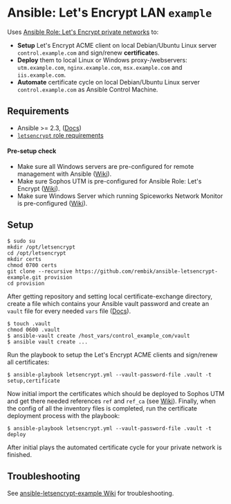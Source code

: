 # Ansible: Let's Encrypt LAN `example`
Uses [Ansible Role: Let's Encrypt private networks](https://github.com/rembik/ansible-role-letsencrypt) to:
* **Setup** Let's Encrypt ACME client on local Debian/Ubuntu Linux server `control.example.com` and sign/renew **certificate**s.
* **Deploy** them to local Linux or Windows proxy-/webservers: `utm.example.com`, `nginx.example.com`, `msx.example.com` and `iis.example.com`.
* **Automate** certificate cycle on local Debian/Ubuntu Linux server `control.example.com` as Ansible Control Machine.

## Requirements
* Ansible >= 2.3, ([Docs](http://docs.ansible.com/ansible/intro_installation.html#latest-releases-via-apt-ubuntu))
* [`letsencrypt` role requirements](https://github.com/rembik/ansible-role-letsencrypt#requirements) 

#### Pre-setup check
* Make sure all Windows servers are pre-configured for remote management with Ansible ([Wiki](https://github.com/rembik/ansible-letsencrypt-example/wiki/Configure-Windows-Server)).
* Make sure Sophos UTM is pre-configured for Ansible Role: Let's Encrypt ([Wiki](https://github.com/rembik/ansible-letsencrypt-example/wiki/Configure-Sophos-UTM)).
* Make sure Windows Server which running Spiceworks Network Monitor is pre-configured ([Wiki](https://github.com/rembik/ansible-letsencrypt-example/wiki/Configure-Spiceworks-Monitor)).

## Setup
```
$ sudo su
mkdir /opt/letsencrypt
cd /opt/letsencrypt
mkdir certs
chmod 0700 certs
git clone --recursive https://github.com/rembik/ansible-letsencrypt-example.git provision
cd provision
```
After getting repository and setting local certificate-exchange directory, create a file which contains your Ansible vault password and create an `vault` file for every needed `vars` file ([Docs](http://docs.ansible.com/ansible/playbooks_vault.html)).
```
$ touch .vault
chmod 0600 .vault
$ ansible-vault create /host_vars/control_example_com/vault
$ ansible vault create ...
```
Run the playbook to setup the Let's Encrypt ACME clients and sign/renew all certificates: 
```
$ ansible-playbook letsencrypt.yml --vault-password-file .vault -t setup,certificate
```
Now initial import the certificates which should be deployed to Sophos UTM and get there needed references `ref` and `ref_ca` (see [Wiki](https://github.com/rembik/ansible-letsencrypt-example/wiki/Configure-Sophos-UTM#4-get-certificate-references)). 
Finally, when the config of all the inventory files is completed, run the certificate deployment process with the playbook: 
```
$ ansible-playbook letsencrypt.yml --vault-password-file .vault -t deploy
```
After initial plays the automated certificate cycle for your private network is finished.

## Troubleshooting
See [ansible-letsencrypt-example Wiki](https://github.com/rembik/ansible-letsencrypt-example/wiki#troubleshooting) for troubleshooting.
